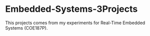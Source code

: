 # Embedded-Systems-3Projects
This projects comes from my experiments for Real-Time Embedded Systems (COE187P).
